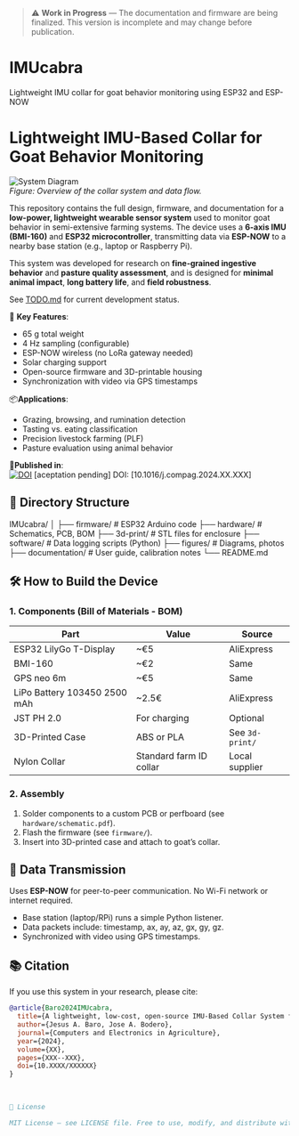 > ⚠️ **Work in Progress** — The documentation and firmware are being finalized. This version is incomplete and may change before publication.
# IMUcabra
Lightweight IMU collar for goat behavior monitoring using ESP32 and ESP-NOW
# Lightweight IMU-Based Collar for Goat Behavior Monitoring

![System Diagram](figures/system_diagram.png)  
*Figure: Overview of the collar system and data flow.*

This repository contains the full design, firmware, and documentation for a **low-power, lightweight wearable sensor system** used to monitor goat behavior in semi-extensive farming systems. The device uses a **6-axis IMU (BMI-160)** and **ESP32 microcontroller**, transmitting data via **ESP-NOW** to a nearby base station (e.g., laptop or Raspberry Pi).

This system was developed for research on **fine-grained ingestive behavior** and **pasture quality assessment**, and is designed for **minimal animal impact**, **long battery life**, and **field robustness**.

See [TODO.md](TODO.md) for current development status.

🔧 **Key Features**:
- 65 g total weight
- 4 Hz sampling (configurable)
- ESP-NOW wireless (no LoRa gateway needed)
- Solar charging support
- Open-source firmware and 3D-printable housing
- Synchronization with video via GPS timestamps

📦**Applications**:
- Grazing, browsing, and rumination detection
- Tasting vs. eating classification
- Precision livestock farming (PLF)
- Pasture evaluation using animal behavior

📄**Published in**:  
[![DOI](https://zenodo.org/badge/DOI/10.5281/zenodo.1234567.svg)](https://doi.org/10.5281/zenodo.1234567)
[aceptation pending]  DOI: [10.1016/j.compag.2024.XX.XXX]

## 📂 Directory Structure
IMUcabra/
│
├── firmware/               # ESP32 Arduino code
├── hardware/               # Schematics, PCB, BOM
├── 3d-print/               # STL files for enclosure
├── software/               # Data logging scripts (Python)
├── figures/                # Diagrams, photos
├── documentation/          # User guide, calibration notes
└── README.md

## 🛠️ How to Build the Device

### 1. Components (Bill of Materials - BOM)

| Part | Value | Source |
|------|------|--------|
| ESP32 LilyGo T-Display | ~€5 | AliExpress |
| BMI-160 | ~€2 | Same |
| GPS neo 6m | ~€5 | Same |
| LiPo Battery 103450 2500 mAh | ~2.5€ | AliExpress |
| JST PH 2.0 | For charging | Optional |
| 3D-Printed Case | ABS or PLA | See `3d-print/` |
| Nylon Collar | Standard farm ID collar | Local supplier |

### 2. Assembly
1. Solder components to a custom PCB or perfboard (see `hardware/schematic.pdf`).
2. Flash the firmware (see `firmware/`).
3. Insert into 3D-printed case and attach to goat’s collar.

## 📡 Data Transmission

Uses **ESP-NOW** for peer-to-peer communication. No Wi-Fi network or internet required.

- Base station (laptop/RPi) runs a simple Python listener.
- Data packets include: timestamp, ax, ay, az, gx, gy, gz.
- Synchronized with video using GPS timestamps.

## 📚 Citation

If you use this system in your research, please cite:

```bibtex
@article{Baro2024IMUcabra,
  title={A lightweight, low-cost, open-source IMU-Based Collar System for Real-time Behavior Monitoring in Semi-Extensive Goat Farming},
  author={Jesus A. Baro, Jose A. Bodero},
  journal={Computers and Electronics in Agriculture},
  year={2024},
  volume={XX},
  pages={XXX--XXX},
  doi={10.XXXX/XXXXXX}
}

 
 
📎 License 

MIT License – see LICENSE file. Free to use, modify, and distribute with attribution. 
